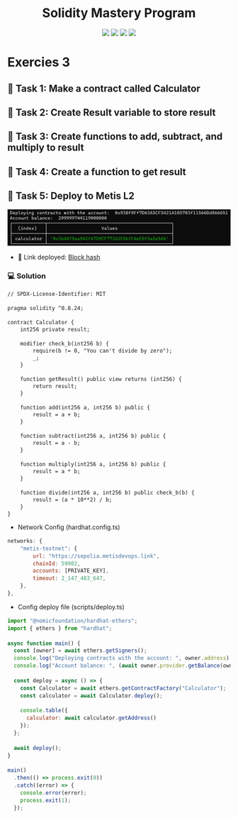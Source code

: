 <h1 align="center">Solidity Mastery Program</h1>

<p align="center">
  <img src="https://img.shields.io/badge/Hardhat-FFCB1F?style=for-the-badge&logo=ethereum&logoColor=black"/>
  <img src="https://img.shields.io/badge/Solidity-363636?style=for-the-badge&logo=solidity&logoColor=white"/>
  <img src="https://img.shields.io/badge/Blockchain-000000?style=for-the-badge&logo=blockchain&logoColor=white"/>
  <img src="https://img.shields.io/badge/Bitcoin-E2761B?style=for-the-badge&logo=bitcoin&logoColor=white"/>
</p>

# Exercies 3

## 📄 Task 1: Make a contract called Calculator

## 📄 Task 2: Create Result variable to store result

## 📄 Task 3: Create functions to add, subtract, and multiply to result

## 📄 Task 4: Create a function to get result

## 📄 Task 5: Deploy to Metis L2

![Alt text](./DeployMetisCalculator.png "Deloy")

- 📌 Link deployed: [Block hash](https://sepolia-explorer.metisdevops.link/tx/0x1085368851a1c5c2724e6b11d0a35c49066da823ab1bb8200a58a231ebf37505)

### 💻 Solution

```solidity
// SPDX-License-Identifier: MIT

pragma solidity ^0.8.24;

contract Calculator {
    int256 private result;

    modifier check_b(int256 b) {
        require(b != 0, "You can't divide by zero");
        _;
    }

    function getResult() public view returns (int256) {
        return result;
    }

    function add(int256 a, int256 b) public {
        result = a + b;
    }

    function subtract(int256 a, int256 b) public {
        result = a - b;
    }

    function multiply(int256 a, int256 b) public {
        result = a * b;
    }

    function divide(int256 a, int256 b) public check_b(b) {
        result = (a * 10**2) / b;
    }
}
```

- Network Config (hardhat.config.ts)

```js
networks: {
    "metis-testnet": {
        url: "https://sepolia.metisdevops.link",
        chainId: 59902,
        accounts: [PRIVATE_KEY],
        timeout: 2_147_483_647,
    },
},
```

- Config deploy file (scripts/deploy.ts)

```js
import "@nomicfoundation/hardhat-ethers";
import { ethers } from "hardhat";

async function main() {
  const [owner] = await ethers.getSigners();
  console.log("Deploying contracts with the account: ", owner.address);
  console.log("Account balance: ", (await owner.provider.getBalance(owner)).toString());

  const deploy = async () => {
    const Calculator = await ethers.getContractFactory("Calculator");
    const calculator = await Calculator.deploy();

    console.table({
      calculator: await calculator.getAddress()
    });
  };

  await deploy();
}

main()
  .then(() => process.exit(0))
  .catch((error) => {
    console.error(error);
    process.exit(1);
  });
```
